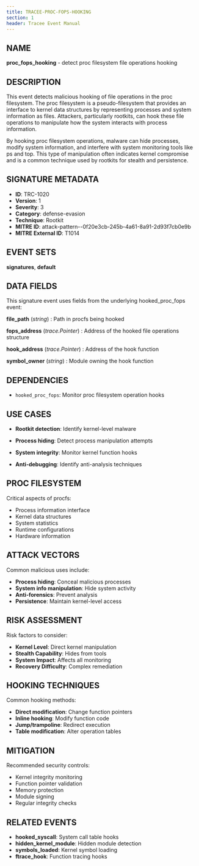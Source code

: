 ```yaml
---
title: TRACEE-PROC-FOPS-HOOKING
section: 1
header: Tracee Event Manual
---
```


## NAME

**proc_fops_hooking** - detect proc filesystem file operations hooking

## DESCRIPTION

This event detects malicious hooking of file operations in the proc filesystem. The proc filesystem is a pseudo-filesystem that provides an interface to kernel data structures by representing processes and system information as files. Attackers, particularly rootkits, can hook these file operations to manipulate how the system interacts with process information.

By hooking proc filesystem operations, malware can hide processes, modify system information, and interfere with system monitoring tools like ps and top. This type of manipulation often indicates kernel compromise and is a common technique used by rootkits for stealth and persistence.

## SIGNATURE METADATA

- **ID**: TRC-1020
- **Version**: 1
- **Severity**: 3
- **Category**: defense-evasion
- **Technique**: Rootkit
- **MITRE ID**: attack-pattern--0f20e3cb-245b-4a61-8a91-2d93f7cb0e9b
- **MITRE External ID**: T1014

## EVENT SETS

**signatures**, **default**

## DATA FIELDS

This signature event uses fields from the underlying hooked_proc_fops event:

**file_path** (*string*)
: Path in procfs being hooked

**fops_address** (*trace.Pointer*)
: Address of the hooked file operations structure

**hook_address** (*trace.Pointer*)
: Address of the hook function

**symbol_owner** (*string*)
: Module owning the hook function

## DEPENDENCIES

- `hooked_proc_fops`: Monitor proc filesystem operation hooks

## USE CASES

- **Rootkit detection**: Identify kernel-level malware

- **Process hiding**: Detect process manipulation attempts

- **System integrity**: Monitor kernel function hooks

- **Anti-debugging**: Identify anti-analysis techniques

## PROC FILESYSTEM

Critical aspects of procfs:

- Process information interface
- Kernel data structures
- System statistics
- Runtime configurations
- Hardware information

## ATTACK VECTORS

Common malicious uses include:

- **Process hiding**: Conceal malicious processes
- **System info manipulation**: Hide system activity
- **Anti-forensics**: Prevent analysis
- **Persistence**: Maintain kernel-level access

## RISK ASSESSMENT

Risk factors to consider:

- **Kernel Level**: Direct kernel manipulation
- **Stealth Capability**: Hides from tools
- **System Impact**: Affects all monitoring
- **Recovery Difficulty**: Complex remediation

## HOOKING TECHNIQUES

Common hooking methods:

- **Direct modification**: Change function pointers
- **Inline hooking**: Modify function code
- **Jump/trampoline**: Redirect execution
- **Table modification**: Alter operation tables

## MITIGATION

Recommended security controls:

- Kernel integrity monitoring
- Function pointer validation
- Memory protection
- Module signing
- Regular integrity checks

## RELATED EVENTS

- **hooked_syscall**: System call table hooks
- **hidden_kernel_module**: Hidden module detection
- **symbols_loaded**: Kernel symbol loading
- **ftrace_hook**: Function tracing hooks
